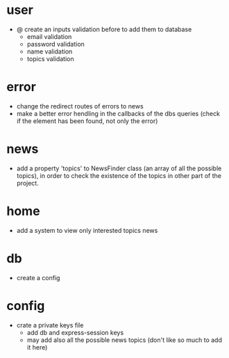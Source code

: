 # user
- @ create an inputs validation before to add them to database
    - email validation
    - password validation
    - name validation
    - topics validation

# error
- change the redirect routes of errors to news
- make a better error hendling in the callbacks of the dbs queries (check if the element has been found, not only the error)

# news
- add a property 'topics' to NewsFinder class (an array of all the possible topics), in order to check the existence of the topics in other part of the project.
    
# home
- add a system to view only interested topics news

# db
- create a config

# config
- crate a private keys file
    - add db and express-session keys
    - may add also all the possible news topics (don't like so much to add it here)